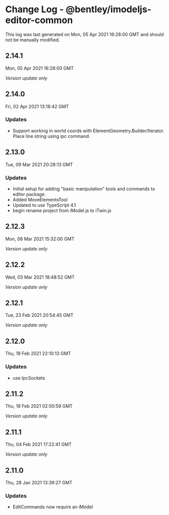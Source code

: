 # Change Log - @bentley/imodeljs-editor-common

This log was last generated on Mon, 05 Apr 2021 16:28:00 GMT and should not be manually modified.

## 2.14.1
Mon, 05 Apr 2021 16:28:00 GMT

_Version update only_

## 2.14.0
Fri, 02 Apr 2021 13:18:42 GMT

### Updates

- Support working in world coords with ElementGeometry.Builder/Iterator. Place line string using ipc command.

## 2.13.0
Tue, 09 Mar 2021 20:28:13 GMT

### Updates

- Initial setup for adding "basic manipulation" tools and commands to editor package.
- Added MoveElementsTool
- Updated to use TypeScript 4.1
- begin rename project from iModel.js to iTwin.js

## 2.12.3
Mon, 08 Mar 2021 15:32:00 GMT

_Version update only_

## 2.12.2
Wed, 03 Mar 2021 18:48:52 GMT

_Version update only_

## 2.12.1
Tue, 23 Feb 2021 20:54:45 GMT

_Version update only_

## 2.12.0
Thu, 18 Feb 2021 22:10:13 GMT

### Updates

- use IpcSockets

## 2.11.2
Thu, 18 Feb 2021 02:50:59 GMT

_Version update only_

## 2.11.1
Thu, 04 Feb 2021 17:22:41 GMT

_Version update only_

## 2.11.0
Thu, 28 Jan 2021 13:39:27 GMT

### Updates

- EditCommands now require an iModel

